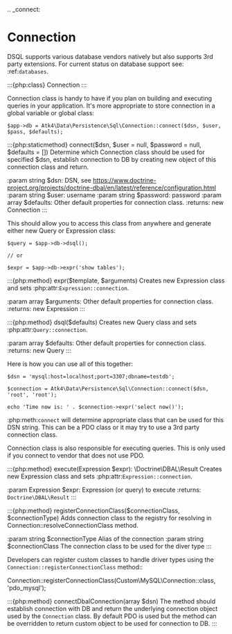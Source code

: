 .. _connect:

# Connection

DSQL supports various database vendors natively but also supports 3rd party
extensions.
For current status on database support see: :ref:`databases`.


:::{php:class} Connection
:::

Connection class is handy to have if you plan on building and executing
queries in your application. It's more appropriate to store
connection in a global variable or global class:

```
$app->db = Atk4\Data\Persistence\Sql\Connection::connect($dsn, $user, $pass, $defaults);
```


:::{php:staticmethod} connect($dsn, $user = null, $password = null, $defaults = [])
Determine which Connection class should be used for specified $dsn,
establish connection to DB by creating new object of this connection class and return.

:param string $dsn: DSN, see https://www.doctrine-project.org/projects/doctrine-dbal/en/latest/reference/configuration.html
:param string $user: username
:param string $password: password
:param array  $defaults: Other default properties for connection class.
:returns: new Connection
:::


This should allow you to access this class from anywhere and generate either
new Query or Expression class:

```
$query = $app->db->dsql();

// or

$expr = $app->db->expr('show tables');
```


:::{php:method} expr($template, $arguments)
Creates new Expression class and sets :php:attr:`Expression::connection`.

:param array  $arguments: Other default properties for connection class.
:returns: new Expression
:::

:::{php:method} dsql($defaults)
Creates new Query class and sets :php:attr:`Query::connection`.

:param array  $defaults: Other default properties for connection class.
:returns: new Query
:::


Here is how you can use all of this together:

```
$dsn = 'mysql:host=localhost;port=3307;dbname=testdb';

$connection = Atk4\Data\Persistence\Sql\Connection::connect($dsn, 'root', 'root');

echo 'Time now is: ' . $connection->expr('select now()');
```

:php:meth:`connect` will determine appropriate class that can be used for this
DSN string. This can be a PDO class or it may try to use a 3rd party connection
class.

Connection class is also responsible for executing queries. This is only used
if you connect to vendor that does not use PDO.

:::{php:method} execute(Expression $expr): \Doctrine\DBAL\Result
Creates new Expression class and sets :php:attr:`Expression::connection`.

:param Expression  $expr: Expression (or query) to execute
:returns: `Doctrine\DBAL\Result`
:::

:::{php:method} registerConnectionClass($connectionClass, $connectionType)
Adds connection class to the registry for resolving in Connection::resolveConnectionClass method.

:param string $connectionType Alias of the connection
:param string $connectionClass The connection class to be used for the diver type
:::

Developers can register custom classes to handle driver types using the `Connection::registerConnectionClass` method::

   Connection::registerConnectionClass(Custom\MySQL\Connection::class, 'pdo_mysql');

:::{php:method} connectDbalConnection(array $dsn)
The method should establish connection with DB and return the underlying connection object used by
the `Connection` class. By default PDO is used but the method can be overridden to return custom object to be
used for connection to DB.
:::
